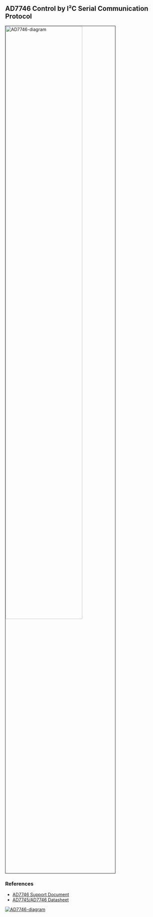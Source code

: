 ## AD7746 Control by I²C Serial Communication Protocol

<a href="https://MattDevangelio.github.io/files/documents/AD7746/block_diagram.png"><img src="https://MattDevangelio.github.io/files/documents/AD7746/block_diagram.png" alt="AD7746-diagram" border="1" width="70%" height="70%"></a>

### References
- <a href="https://MattDevangelio.github.io/files/documents/AD7746/support_document.pdf" target="_blank">AD7746 Support Document</a>
- <a href="https://www.analog.com/media/en/technical-documentation/data-sheets/AD7745_7746.pdf" target="_blank">AD7745/AD7746 Datasheet</a>


<a href="https://ibb.co/rvvXb4B"><img src="https://i.ibb.co/g66cvz0/AD7746-diagram.png" alt="AD7746-diagram" border="0"></a>
